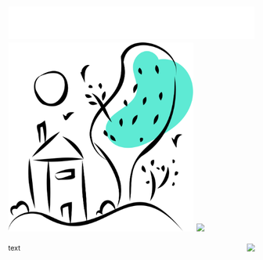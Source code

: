 
<h1 align="left">
  <img src="https://raw.githubusercontent.com/kvyuaiss/kvyuaiss/main/header.svg" alt="hi" />
  <img src="https://raw.githubusercontent.com/kvyuaiss/kvyuaiss/main/craft.svg" width="378" />
 <img src="https://skillicons.dev/icons?i=js,gcp,angular,ts,nextjs,nodejs,twitter,react,firebase,discord,cloudflare,bots,express,html,css,vscode,materialui,nginx,tailwind&perline=10" />
</h1>
<p align="right">
 <img align="right" src="https://lanyard-profile-readme.vercel.app/api/840040157851025440"></img>
</p>
text
